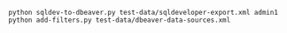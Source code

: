 `python sqldev-to-dbeaver.py test-data/sqldeveloper-export.xml admin1`
`python add-filters.py test-data/dbeaver-data-sources.xml`
